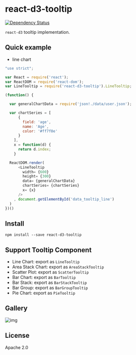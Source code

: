 # react-d3-tooltip

[![Dependency Status](https://gemnasium.com/react-d3/react-d3-tooltip.svg)](https://gemnasium.com/react-d3/react-d3-tooltip)

`react-d3` tooltip implementation.

## Quick example

- line chart

```js
"use strict";

var React = require('react');
var ReactDOM = require('react-dom');
var LineTooltip = require('react-d3-tooltip').LineTooltip;

(function() {

  var generalChartData = require('json!./data/user.json');

  var chartSeries = [
      {
        field: 'age',
        name: 'Age',
        color: '#ff7f0e'
      }
    ],
    x = function(d) {
      return d.index;
    }

  ReactDOM.render(
      <LineTooltip
        width= {600}
        height= {300}
        data= {generalChartData}
        chartSeries= {chartSeries}
        x= {x}
      />
    , document.getElementById('data_tooltip_line')
  )
})()
```

## Install

```
npm install --save react-d3-tooltip
```

## Support Tooltip Component

- Line Chart: export as `LineTooltip`
- Area Stack Chart: export as `AreaStackTooltip`
- Scatter Plot: export as `ScatterTooltip`
- Bar Chart: export as `BarTooltip`
- Bar Stack: export as `BarStackTooltip`
- Bar Group: export as `BarGroupTooltip`
- Pie Chart: export as `PieTooltip`

## Gallery

![img](http://www.reactd3.org/img/tooltip/cover.png)

## License

Apache 2.0
